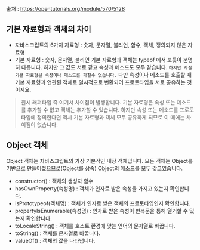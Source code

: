 출처 : https://opentutorials.org/module/570/5128

## 기본 자료형과 객체의 차이
- 자바스크립트의 6가지 자료형 : 숫자, 문자열, 불리언, 함수, 객체, 정의되지 않은 자료형
- 기본 자료형 : 숫자, 문자열, 불리언
기본 자료형과 객체는 typeof 에서 보듯이 분명히 다릅니다. 하지만 그 값도 서로 같고 속성과 메소드도 모두 같습니다. `하지만 사실 기본 자료형은 속성이나 메소드를 가질수 없습니다.` 다만 속성이나 메소드를 호출할 때 기본 자료형과 연관된 객체로 일시적으로 변환되어 프로토타입을 서로 공유하는 것이지요.
> 원시 래퍼타입
즉 여기서 차이점이 발생합니다. 기본 자료형은 속성 또는 메소드를 추가할 수 없고 객체는 추가할 수 있습니다. 하지만 속성 또는 메소드를 프로토타입에 정의한다면 역시 기본 자료형과 객체 모두 공유하게 되므로 이 때에는 차이점이 없습니다. 


## Object 객체
Object 객체는 자바스크립트의 가장 기본적인 내장 객체입니다. 모든 객체는 Object를 기반으로 만들어졌으므로(Object를 상속) Object의 메소드를 모두 갖고있습니다.

- constructor() : 객체의 생성자 함수
- hasOwnProperty(속성명) : 객체가 인자로 받은 속성을 가지고 있는지 확인합니다.
- isPrototypeof(객체명) : 객체가 인자로 받은 객체의 프로토타입인지 확인합니다.
- propertyIsEnumerable(속성명) : 인자로 받은 속성이 반복문을 통해 열거할 수 있는지 확인합니다.
- toLocaleString() : 객체를 호스트 환경에 맞는 언어의 문자열로 바꿉니다.
- toString() : 객체를 문자열로 바꿉니다.
- valueOf() : 객체의 값을 나타냅니다.